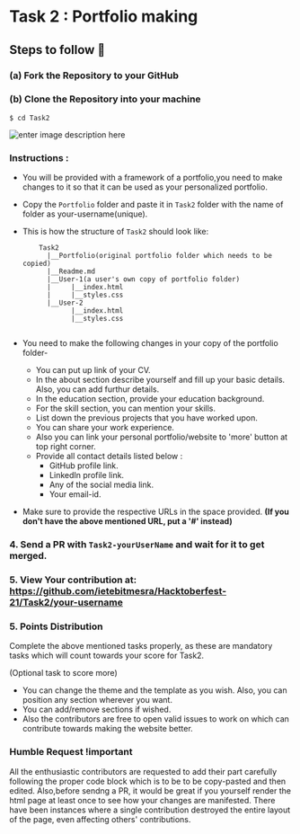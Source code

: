 # Task 2 : Portfolio making

## Steps to follow :scroll:

###    (a) Fork the Repository to your GitHub 
###    (b) Clone the Repository into your machine
```$ cd Task2 ```

![enter image description here](https://i.imgur.com/Tu9tWEm.jpeg)

### Instructions :

- You will be provided with a framework of a portfolio,you need to make changes to it so that it can be used as your personalized portfolio.

- Copy the `Portfolio` folder and paste it in `Task2` folder with the name of folder as your-username(unique).

- This is how the structure of `Task2` should look like:
  ``` 
      Task2
        |__Portfolio(original portfolio folder which needs to be copied)
        |__Readme.md
        |__User-1(a user's own copy of portfolio folder)
        |     |__index.html
        |     |__styles.css
        |__User-2
              |__index.html
              |__styles.css
   
- You need to make the following changes in your copy of the portfolio folder-

  - You can put up link of your CV.
  - In the about section describe yourself and fill up your basic details. Also, you can add furthur details.
  - In the education section, provide your education background.
  - For the skill section, you can mention your skills.
  - List down the previous projects that you have worked upon.
  - You can share your work experience.
  - Also you can link your personal portfolio/website to 'more' button at top right corner.
  - Provide all contact details listed below :
     - GitHub profile link.
     - LinkedIn profile link.
     - Any of the social media link.
     - Your email-id.

- Make sure to provide the respective URLs in the space provided.
<b> (If you don't have the above mentioned URL, put a '#' instead) </b>


### 4. Send a PR with `Task2-yourUserName` and wait for it to get merged. 

### 5. View Your contribution at: https://github.com/ietebitmesra/Hacktoberfest-21/Task2/your-username
### 5. Points Distribution

Complete the above mentioned tasks properly, as these are mandatory tasks which will count towards your score for Task2.

(Optional task to score more)

- You can change the theme and the template as you wish. Also, you can position any section wherever you want.
- You can add/remove sections if wished.
- Also the contributors are free to open valid issues to work on which can contribute towards making the website better.

### Humble Request !important

All the enthusiastic contributors are requested to add their part carefully following the proper code block which is to be to be copy-pasted and then edited. Also,before sendng a PR, it would be great if you yourself render the html page at least once to see how your changes are manifested. There have been instances where a single contribution destroyed the entire layout of the page, even affecting others' contributions.
